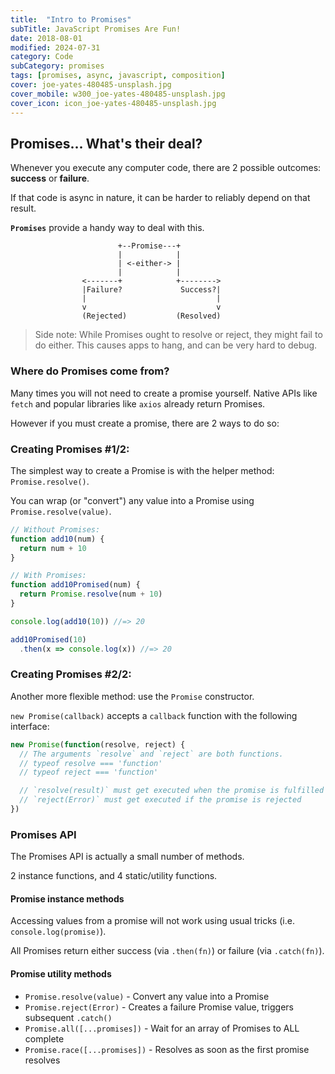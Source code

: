 ```yaml
---
title:  "Intro to Promises"
subTitle: JavaScript Promises Are Fun!
date: 2018-08-01
modified: 2024-07-31
category: Code
subCategory: promises
tags: [promises, async, javascript, composition]
cover: joe-yates-480485-unsplash.jpg
cover_mobile: w300_joe-yates-480485-unsplash.jpg
cover_icon: icon_joe-yates-480485-unsplash.jpg
---
```


## Promises... What's their deal?

Whenever you execute any computer code, there are 2 possible outcomes: **success** or **failure**.

If that code is async in nature, it can be harder to reliably depend on that result.

**`Promises`** provide a handy way to deal with this.

```
                        +--Promise---+
                        |            |
                        | <-either-> |
                        |            |
                <-------+            +-------->
                |Failure?             Success?|
                |                             |
                v                             v
                (Rejected)           (Resolved)
```

> Side note: While Promises ought to resolve or reject, they might fail to do either. This causes apps to hang, and can be very hard to debug.


### Where do Promises come from?

Many times you will not need to create a promise yourself. Native APIs like `fetch` and popular libraries like `axios` already return Promises.

However if you must create a promise, there are 2 ways to do so:



### Creating Promises #1/2:

The simplest way to create a Promise is with the helper method: `Promise.resolve()`.

You can wrap (or "convert") any value into a Promise using `Promise.resolve(value)`.

```js
// Without Promises:
function add10(num) {
  return num + 10
}

// With Promises:
function add10Promised(num) {
  return Promise.resolve(num + 10)
}

console.log(add10(10)) //=> 20

add10Promised(10)
  .then(x => console.log(x)) //=> 20
```

### Creating Promises #2/2:

Another more flexible method: use the `Promise` constructor.

`new Promise(callback)` accepts a `callback` function with the following interface:

```js
new Promise(function(resolve, reject) {
  // The arguments `resolve` and `reject` are both functions.
  // typeof resolve === 'function'
  // typeof reject === 'function'

  // `resolve(result)` must get executed when the promise is fulfilled
  // `reject(Error)` must get executed if the promise is rejected
})
```

### Promises API

The Promises API is actually a small number of methods.

2 instance functions, and 4 static/utility functions.

#### Promise instance methods

Accessing values from a promise will not work using usual tricks (i.e. `console.log(promise)`).

All Promises return either success (via `.then(fn)`) or failure (via `.catch(fn)`).

#### Promise utility methods

* `Promise.resolve(value)` - Convert any value into a Promise
* `Promise.reject(Error)` - Creates a failure Promise value, triggers subsequent `.catch()`
* `Promise.all([...promises])` - Wait for an array of Promises to ALL complete
* `Promise.race([...promises])` - Resolves as soon as the first promise resolves
